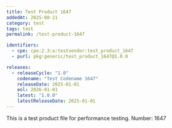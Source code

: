 ```yaml
---
title: Test Product 1647
addedAt: 2025-08-21
category: test
tags: test
permalink: /test-product-1647

identifiers:
  - cpe: cpe:2.3:a:testvendor:test_product_1647
  - purl: pkg:generic/test_product_1647@1.0.0

releases:
  - releaseCycle: "1.0"
    codename: "Test Codename 1647"
    releaseDate: 2025-01-01
    eol: 2026-01-01
    latest: "1.0.0"
    latestReleaseDate: 2025-01-01
---
```


This is a test product file for performance testing. Number: 1647
